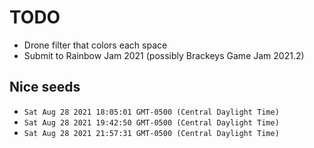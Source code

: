 # TODO
- Drone filter that colors each space
- Submit to Rainbow Jam 2021 (possibly Brackeys Game Jam 2021.2)

## Nice seeds
- `Sat Aug 28 2021 18:05:01 GMT-0500 (Central Daylight Time)`
- `Sat Aug 28 2021 19:42:50 GMT-0500 (Central Daylight Time)`
- `Sat Aug 28 2021 21:57:31 GMT-0500 (Central Daylight Time)`
